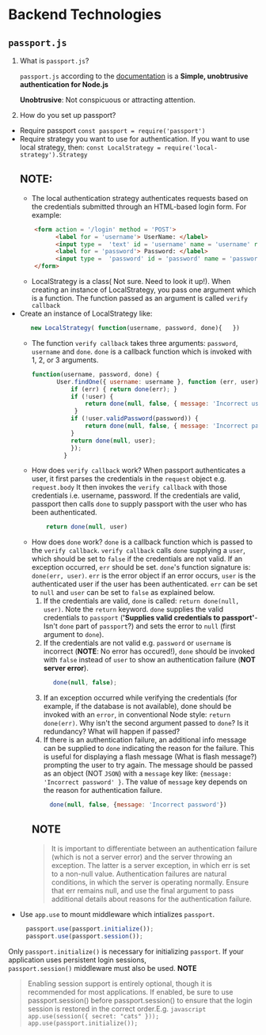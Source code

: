 # Backend Technologies
## `passport.js`
1. What is `passport.js`?

   `passport.js` according to the [documentation](http://www.passportjs.org/) is a **Simple, unobtrusive authentication for Node.js**
   
      **Unobtrusive**: Not conspicuous or attracting attention.
2. How do you set up passport?
  -  Require passport
      `const passport = require('passport')`
  -  Require strategy you want to use for authentication. If you want to use local strategy, then:
      `const LocalStrategy = require('local-strategy').Strategy`
      ## **NOTE**: 
      -  The local authentication strategy authenticates requests based on the credentials submitted through an HTML-based login form. For example:
      ```html
          <form action = '/login' method = 'POST'>
                <label for = 'username'> UserName: </label>
                <input type =  'text' id = 'username' name = 'username' required >
                <label for = 'password'> Password: </label>
                <input type =  'password' id = 'password' name = 'password' required >
          </form>
      ```
      -  LocalStrategy is a class( Not sure. Need to look it up!). When creating an instance of LocalStrategy, you pass one argument which is a function. The function passed as an argument is called `verify callback`
  - Create an instance of LocalStrategy like:
     ```javascript
        new LocalStrategy( function(username, password, done){   })   
     ```
       -  The function `verify callback` takes three arguments: `password`, `username` and `done`. `done` is a callback function which is invoked with 1, 2, or 3 arguments.
           ```javascript
           function(username, password, done) {
                  User.findOne({ username: username }, function (err, user) {
                      if (err) { return done(err); }
                      if (!user) {
                          return done(null, false, { message: 'Incorrect username.' });
                       }
                      if (!user.validPassword(password)) {
                          return done(null, false, { message: 'Incorrect password.' });
                      }
                      return done(null, user);
                      });
                    }
           ```
       -  How does `verify callback` work?
           When passport authenticates a user, it first parses the credentials in the `request` object e.g. `request.body` It then invokes the `verify callback` with those credentials i.e. username, password. If the credentials are valid, passport then calls `done` to supply passport with the user who has been  authenticated.
           ```javascript
               return done(null, user)
           ```
       -  How does `done` work?
           `done` is a callback function which is passed to the `verify callback`. `verify callback`  calls `done` supplying a `user`, which should be set to `false` if the credentials are not valid. If an exception occurred, `err` should be set. `done`'s function signature is: `done(err, user)`. `err` is the error object if an error occurs, `user` is the authenticated user if the user has been authenticated. `err` can be set to `null` and `user` can be set to `false` as explained below.
           1. If the credentials are valid, `done` is called:  `return done(null, user)`. Note the `return` keyword. `done` supplies the valid credentials to `passport` (**'Supplies valid credentials to passport'**- Isn't `done` part of `passport`?) and sets the error to `null` (first argument to `done`).
           2. If the credentials are not valid e.g. `password` or `username` is incorrect (**NOTE**: No error has occured!), `done` should be invoked with `false` instead of `user` to show an authentication failure (**NOT server error**). 
           ```javascript
                 done(null, false);
           ```
           3. If an exception occurred while verifying the credentials (for example, if the database is not available), done should be invoked with an `error`, in conventional Node style: `return done(err)`. Why isn't the second argument passed to `done`? Is it redundancy? What will happen if passed? 
           4. If there is an authentication failure, an additional info message can be supplied to `done` indicating the reason for the failure. This is useful for displaying a flash message (What is flash message?) prompting the user to try again. The message should be passed as an object (NOT `JSON`) with a `message` key like: `{message: 'Incorrect password' }`. The value of `message` key depends on the reason for authentication failure. 
           ```javascript
                done(null, false, {message: 'Incorrect password'})
           ```
           ## **NOTE**
            > It is important to differentiate between an authentication failure (which is not a server error) and the server throwing an exception. The latter is a server exception, in which err is set to a non-null value. Authentication failures are natural conditions, in which the server is operating normally. Ensure that err remains null, and use the final argument to pass additional details about reasons for the authentication failure.
  - Use `app.use` to mount middleware which intializes `passport`. 
  ```javascript
       passport.use(passport.initialize());
       passport.use(passport.session());
  ```
   Only `passport.initialize()` is necessary for initializing `passport`. If your application uses persistent login sessions,  
   `passport.session()` middleware must also be used.
   **NOTE**
   > Enabling session support is entirely optional, though it is recommended for most applications. If enabled, be sure to use     
     passport.session() before passport.session() to ensure that the login session is restored in the correct order.E.g.
     ```javascript
         app.use(session({ secret: "cats" }));
         app.use(passport.initialize());
     ```
    
    

